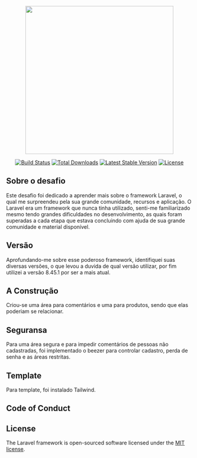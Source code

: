 <p align="center"><a href="https://laravel.com" target="_blank"><img src="https://raw.githubusercontent.com/laravel/art/master/logo-lockup/5%20SVG/2%20CMYK/1%20Full%20Color/laravel-logolockup-cmyk-red.svg" width="400"></a></p>

<p align="center">
<a href=""><img src="https://travis-ci.org/laravel/framework.svg" alt="Build Status"></a>
<a href=""><img src="https://poser.pugx.org/laravel/framework/d/total.svg" alt="Total Downloads"></a>
<a href=""><img src="https://poser.pugx.org/laravel/framework/v/stable.svg" alt="Latest Stable Version"></a>
<a href=""><img src="https://poser.pugx.org/laravel/framework/license.svg" alt="License"></a>
</p>

## Sobre o desafio

Este desafio foi dedicado a aprender mais sobre o framework Laravel, o qual me surpreendeu pela sua grande comunidade, recursos e aplicação. 
O Laravel era um framework que nunca tinha utilizado, senti-me familiarizado mesmo tendo grandes dificuldades no desenvolvimento, as quais foram superadas a cada etapa que estava concluindo com ajuda de sua grande comunidade e material disponível.

## Versão 

Aprofundando-me sobre esse poderoso framework, identifiquei suas diversas versões, o que levou a duvida de qual versão utilizar, por fim utilizei a versão 8.45.1 por ser a mais atual.

## A Construção

Criou-se uma área para comentários e uma para produtos, sendo que elas poderiam se relacionar.

## Seguransa

Para uma área segura e para impedir comentários de pessoas não cadastradas, foi implementado o beezer para controlar cadastro, perda de senha e as áreas restritas.

## Template

Para template, foi instalado Tailwind.


## Code of Conduct



## License

The Laravel framework is open-sourced software licensed under the [MIT license](https://opensource.org/licenses/MIT).
